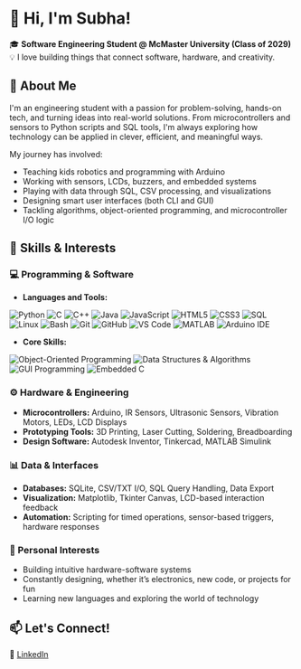 # 👋 Hi, I'm Subha!

🎓 **Software Engineering Student @ McMaster University (Class of 2029)**  
💡 I love building things that connect software, hardware, and creativity.


## 🧠 About Me

I'm an engineering student with a passion for problem-solving, hands-on tech, and turning ideas into real-world solutions. From microcontrollers and sensors to Python scripts and SQL tools, I'm always exploring how technology can be applied in clever, efficient, and meaningful ways.

My journey has involved:

- Teaching kids robotics and programming with Arduino
- Working with sensors, LCDs, buzzers, and embedded systems
- Playing with data through SQL, CSV processing, and visualizations
- Designing smart user interfaces (both CLI and GUI)
- Tackling algorithms, object-oriented programming, and microcontroller I/O logic


## 🔧 Skills & Interests

### 💻 Programming & Software
- **Languages and Tools:**
  
![Python](https://img.shields.io/badge/Python-3776AB?style=for-the-badge&logo=python&logoColor=white)
![C](https://img.shields.io/badge/C-00599C?style=for-the-badge&logo=c&logoColor=white)
![C++](https://img.shields.io/badge/C++-00599C?style=for-the-badge&logo=cplusplus&logoColor=white)
![Java](https://img.shields.io/badge/Java-ED8B00?style=for-the-badge&logo=openjdk&logoColor=white)
![JavaScript](https://img.shields.io/badge/JavaScript-F7DF1E?style=for-the-badge&logo=javascript&logoColor=black)
![HTML5](https://img.shields.io/badge/HTML5-E34F26?style=for-the-badge&logo=html5&logoColor=white)
![CSS3](https://img.shields.io/badge/CSS3-1572B6?style=for-the-badge&logo=css3&logoColor=white)
![SQL](https://img.shields.io/badge/SQL-003B57?style=for-the-badge&logo=sqlite&logoColor=white)
![Linux](https://img.shields.io/badge/Linux-FCC624?style=for-the-badge&logo=linux&logoColor=black)
![Bash](https://img.shields.io/badge/Bash_Scripting-4EAA25?style=for-the-badge&logo=gnubash&logoColor=white)
![Git](https://img.shields.io/badge/Git-F05032?style=for-the-badge&logo=git&logoColor=white)
![GitHub](https://img.shields.io/badge/GitHub-181717?style=for-the-badge&logo=github&logoColor=white)
![VS Code](https://img.shields.io/badge/VS%20Code-007ACC?style=for-the-badge&logo=visual-studio-code&logoColor=white)
![MATLAB](https://img.shields.io/badge/MATLAB-FF8000?style=for-the-badge&logo=Mathworks&logoColor=white)
![Arduino IDE](https://img.shields.io/badge/Arduino_IDE-00979D?style=for-the-badge&logo=arduino&logoColor=white)
- **Core Skills:**

![Object-Oriented Programming](https://img.shields.io/badge/OOP-FF6F00?style=for-the-badge&logo=java&logoColor=white)
![Data Structures & Algorithms](https://img.shields.io/badge/Data%20Structures%20&%20Algorithms-0081CB?style=for-the-badge&logo=leetcode&logoColor=white)
![GUI Programming](https://img.shields.io/badge/GUI%20Programming-4B8BBE?style=for-the-badge&logo=qt&logoColor=white)
![Embedded C](https://img.shields.io/badge/Embedded%20C-3949AB?style=for-the-badge&logo=c&logoColor=white)


### ⚙️ Hardware & Engineering
- **Microcontrollers:** Arduino, IR Sensors, Ultrasonic Sensors, Vibration Motors, LEDs, LCD Displays  
- **Prototyping Tools:** 3D Printing, Laser Cutting, Soldering, Breadboarding  
- **Design Software:** Autodesk Inventor, Tinkercad, MATLAB Simulink  

### 📊 Data & Interfaces
- **Databases:** SQLite, CSV/TXT I/O, SQL Query Handling, Data Export  
- **Visualization:** Matplotlib, Tkinter Canvas, LCD-based interaction feedback  
- **Automation:** Scripting for timed operations, sensor-based triggers, hardware responses  

### 🌟 Personal Interests
- Building intuitive hardware-software systems
- Constantly designing, whether it’s electronics, new code, or projects for fun  
- Learning new languages and exploring the world of technology


## 📫 Let's Connect!

🔗 [LinkedIn](https://linkedin.com/in/subharatti)  

